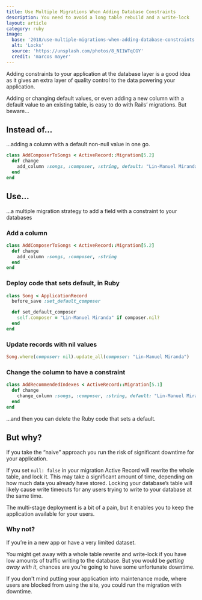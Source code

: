 ```yaml
---
title: Use Multiple Migrations When Adding Database Constraints
description: You need to avoid a long table rebuild and a write-lock
layout: article
category: ruby
image:
  base: '2018/use-multiple-migrations-when-adding-database-constraints'
  alt: 'Locks'
  source: 'https://unsplash.com/photos/8_NI1WTqCGY'
  credit: 'marcos mayer'
---
```


Adding constraints to your application at the database layer is a good idea as it gives an extra layer of quality control to the data powering your application.

Adding or changing default values, or even adding a new column with a default value to an existing table, is easy to do with Rails’ migrations. But beware...


## Instead of…

…adding a column with a default non-null value in one go.

```ruby
class AddComposerToSongs < ActiveRecord::Migration[5.2]
  def change
    add_column :songs, :composer, :string, default: "Lin-Manuel Miranda", null: false
  end
end
```


## Use…

…a multiple migration strategy to add a field with a constraint to your databases


### Add a column

```ruby
class AddComposerToSongs < ActiveRecord::Migration[5.2]
  def change
    add_column :songs, :composer, :string
  end
end
```


### Deploy code that sets default, in Ruby

```ruby
class Song < ApplicationRecord
  before_save :set_default_composer

  def set_default_composer
    self.composer = "Lin-Manuel Miranda" if composer.nil?
  end
end
```


### Update records with nil values

```ruby
Song.where(composer: nil).update_all(composer: "Lin-Manuel Miranda")
```


### Change the column to have a constraint

```ruby
class AddRecommendedIndexes < ActiveRecord::Migration[5.1]
  def change
    change_column :songs, :composer, :string, default: "Lin-Manuel Miranda", null: false
  end
end
```

…and then you can delete the Ruby code that sets a default.


## But why?

If you take the “naive” approach you run the risk of significant downtime for your application.

If you set `null: false` in your migration Active Record will rewrite the whole table, and lock it. This may take a significant amount of time, depending on how much data you already have stored. Locking your database’s table will likely cause write timeouts for any users trying to write to your database at the same time.

The multi-stage deployment is a bit of a pain, but it enables you to keep the application available for your users.


### Why not?

If you’re in a new app or have a very limited dataset.

You might get away with a whole table rewrite and write-lock if you have low amounts of traffic writing to the database. But you would be _getting away with it_, chances are you’re going to have some unfortunate downtime.

If you don't mind putting your application into maintenance mode, where users are blocked from using the site, you could run the migration with downtime.
